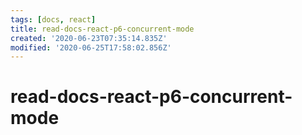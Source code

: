 ```yaml
---
tags: [docs, react]
title: read-docs-react-p6-concurrent-mode
created: '2020-06-23T07:35:14.835Z'
modified: '2020-06-25T17:58:02.856Z'
---
```


# read-docs-react-p6-concurrent-mode


